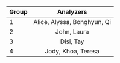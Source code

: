 | Group | Analyzers  |
| -----|:------:|
| 1 | Alice, Alyssa, Bonghyun, Qi | 
| 2 | John, Laura | 
| 3 | Disi, Tay | 
| 4 | Jody, Khoa, Teresa | 
